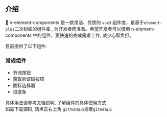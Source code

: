 ## 介绍

🎨 n-element-components 是一款灵活、优质的 `vue3` 组件库，是基于`element-plus`二次封装的组件库 , 为开发者而准备。希望开发者可以借用 n-element-components 中的组件，更快速的完成需求工作, 减少心智负担。 <br />

目前提供了以下组件:

### 常规组件

- 节流按钮
- 获取验证码按钮
- 图标选择器
- 进度条

具体用法请参考文档说明, 了解组件的具体使用方式. <br> 如需下载源码, 请点击右上角 `github站点`或者`gitee站点`
